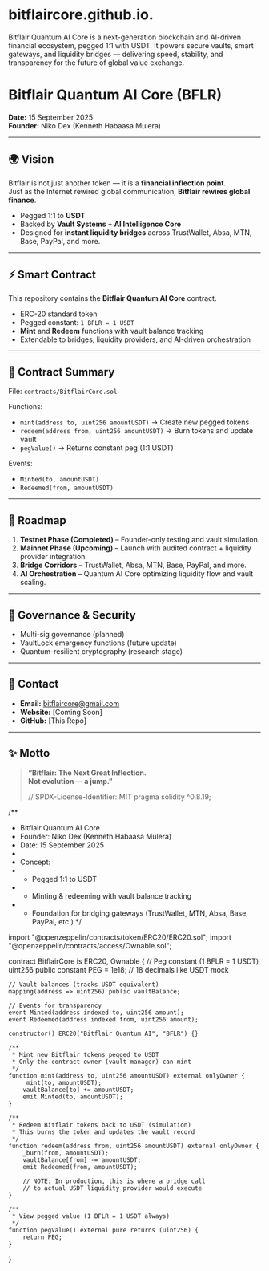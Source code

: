# bitflaircore.github.io.
Bitflair Quantum AI Core is a next-generation blockchain and AI-driven financial ecosystem, pegged 1:1 with USDT. It powers secure vaults, smart gateways, and liquidity bridges — delivering speed, stability, and transparency for the future of global value exchange.
# Bitflair Quantum AI Core (BFLR)

**Date:** 15 September 2025  
**Founder:** Niko Dex (Kenneth Habaasa Mulera)  

---

## 🌍 Vision
Bitflair is not just another token — it is a **financial inflection point**.  
Just as the Internet rewired global communication, **Bitflair rewires global finance**.  

- Pegged 1:1 to **USDT**  
- Backed by **Vault Systems + AI Intelligence Core**  
- Designed for **instant liquidity bridges** across TrustWallet, Absa, MTN, Base, PayPal, and more.  

---

## ⚡ Smart Contract
This repository contains the **Bitflair Quantum AI Core** contract.

- ERC-20 standard token  
- Pegged constant: `1 BFLR = 1 USDT`  
- **Mint** and **Redeem** functions with vault balance tracking  
- Extendable to bridges, liquidity providers, and AI-driven orchestration  

---

## 📜 Contract Summary
File: `contracts/BitflairCore.sol`

Functions:
- `mint(address to, uint256 amountUSDT)` → Create new pegged tokens  
- `redeem(address from, uint256 amountUSDT)` → Burn tokens and update vault  
- `pegValue()` → Returns constant peg (1:1 USDT)  

Events:
- `Minted(to, amountUSDT)`  
- `Redeemed(from, amountUSDT)`  

---

## 🚀 Roadmap
1. **Testnet Phase (Completed)** – Founder-only testing and vault simulation.  
2. **Mainnet Phase (Upcoming)** – Launch with audited contract + liquidity provider integration.  
3. **Bridge Corridors** – TrustWallet, Absa, MTN, Base, PayPal, and more.  
4. **AI Orchestration** – Quantum AI Core optimizing liquidity flow and vault scaling.  

---

## 🔐 Governance & Security
- Multi-sig governance (planned)  
- VaultLock emergency functions (future update)  
- Quantum-resilient cryptography (research stage)  

---

## 📩 Contact
- **Email:** bitflaircore@gmail.com  
- **Website:** [Coming Soon]  
- **GitHub:** [This Repo]  

---

## ✨ Motto
> **“Bitflair: The Next Great Inflection.  
> Not evolution — a jump.”**
>
> // SPDX-License-Identifier: MIT
pragma solidity ^0.8.19;

/**
 * Bitflair Quantum AI Core
 * Founder: Niko Dex (Kenneth Habaasa Mulera)
 * Date: 15 September 2025
 *
 * Concept:
 * - Pegged 1:1 to USDT
 * - Minting & redeeming with vault balance tracking
 * - Foundation for bridging gateways (TrustWallet, MTN, Absa, Base, PayPal, etc.)
 */

import "@openzeppelin/contracts/token/ERC20/ERC20.sol";
import "@openzeppelin/contracts/access/Ownable.sol";

contract BitflairCore is ERC20, Ownable {
    // Peg constant (1 BFLR = 1 USDT)
    uint256 public constant PEG = 1e18; // 18 decimals like USDT mock

    // Vault balances (tracks USDT equivalent)
    mapping(address => uint256) public vaultBalance;

    // Events for transparency
    event Minted(address indexed to, uint256 amount);
    event Redeemed(address indexed from, uint256 amount);

    constructor() ERC20("Bitflair Quantum AI", "BFLR") {}

    /**
     * Mint new Bitflair tokens pegged to USDT
     * Only the contract owner (vault manager) can mint
     */
    function mint(address to, uint256 amountUSDT) external onlyOwner {
        _mint(to, amountUSDT);
        vaultBalance[to] += amountUSDT;
        emit Minted(to, amountUSDT);
    }

    /**
     * Redeem Bitflair tokens back to USDT (simulation)
     * This burns the token and updates the vault record
     */
    function redeem(address from, uint256 amountUSDT) external onlyOwner {
        _burn(from, amountUSDT);
        vaultBalance[from] -= amountUSDT;
        emit Redeemed(from, amountUSDT);

        // NOTE: In production, this is where a bridge call
        // to actual USDT liquidity provider would execute
    }

    /**
     * View pegged value (1 BFLR = 1 USDT always)
     */
    function pegValue() external pure returns (uint256) {
        return PEG;
    }
}
